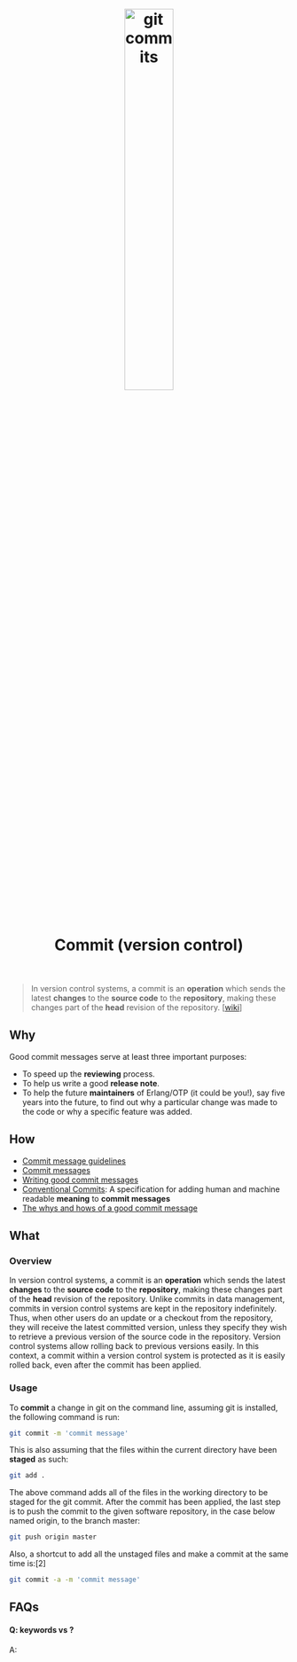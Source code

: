 <h1 align="center">
<br>
	<a href="https://www.wikiwand.com/en/Commit_(version_control)">
  <img src="https://i.imgur.com/WSVBK99.png" alt="git commits" width=42%">
  </a>
  <br><br>
Commit (version control) 
  <br><br>
</h1>

> In version control systems, a commit is an **operation** which sends the latest **changes** to the **source code** to the **repository**, making these changes part of the **head** revision of the repository. [[wiki](https://www.wikiwand.com/en/Commit_(version_control))]

## Why 

Good commit messages serve at least three important purposes:

* To speed up the **reviewing** process.
* To help us write a good **release note**.
* To help the future **maintainers** of Erlang/OTP (it could be you!), say five years into the future, to find out why a particular change was made to the code or why a specific feature was added.

## How

* [Commit message guidelines](https://www.mediawiki.org/wiki/Gerrit/Commit_message_guidelines)
* [Commit messages](https://wiki.koha-community.org/wiki/Commit_messages)
* [Writing good commit messages](https://github.com/erlang/otp/wiki/writing-good-commit-messages)
* [Conventional Commits](https://www.conventionalcommits.org/en/v1.0.0/#summary): A specification for adding human and machine readable **meaning** to **commit messages**
* [The whys and hows of a good commit message](https://www.slideshare.net/henriquemoody/commit-to-good-commit-messages)



## What 

### Overview

In version control systems, a commit is an **operation** which sends the latest **changes** to the **source code** to the **repository**, making these changes part of the **head** revision of the repository. Unlike commits in data management, commits in version control systems are kept in the repository indefinitely. Thus, when other users do an update or a checkout from the repository, they will receive the latest committed version, unless they specify they wish to retrieve a previous version of the source code in the repository. Version control systems allow rolling back to previous versions easily. In this context, a commit within a version control system is protected as it is easily rolled back, even after the commit has been applied.


### Usage

To **commit** a change in git on the command line, assuming git is installed, the following command is run:

``` bash 
git commit -m 'commit message'
```

This is also assuming that the files within the current directory have been **staged** as such:

``` bash 
git add .
```

The above command adds all of the files in the working directory to be staged for the git commit. After the commit has been applied, the last step is to push the commit to the given software repository, in the case below named origin, to the branch master:

``` bash
git push origin master
```

Also, a shortcut to add all the unstaged files and make a commit at the same time is:[2]

``` bash 
git commit -a -m 'commit message'
```

## FAQs

#### Q: keywords vs ?

A: 


